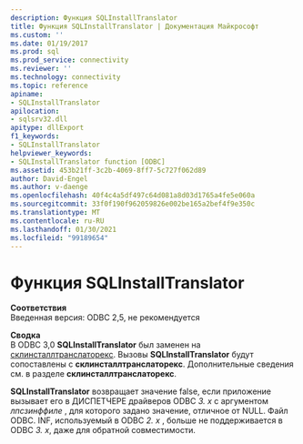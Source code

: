 ```yaml
---
description: Функция SQLInstallTranslator
title: Функция SQLInstallTranslator | Документация Майкрософт
ms.custom: ''
ms.date: 01/19/2017
ms.prod: sql
ms.prod_service: connectivity
ms.reviewer: ''
ms.technology: connectivity
ms.topic: reference
apiname:
- SQLInstallTranslator
apilocation:
- sqlsrv32.dll
apitype: dllExport
f1_keywords:
- SQLInstallTranslator
helpviewer_keywords:
- SQLInstallTranslator function [ODBC]
ms.assetid: 453b21ff-3c2b-4069-8ff7-5c727f062d89
author: David-Engel
ms.author: v-daenge
ms.openlocfilehash: 40f4c4a5df497c64d081a8d03d1765a4fe5e060a
ms.sourcegitcommit: 33f0f190f962059826e002be165a2bef4f9e350c
ms.translationtype: MT
ms.contentlocale: ru-RU
ms.lasthandoff: 01/30/2021
ms.locfileid: "99189654"
---
```

# <a name="sqlinstalltranslator-function"></a>Функция SQLInstallTranslator
**Соответствия**  
 Введенная версия: ODBC 2,5, не рекомендуется  
  
 **Сводка**  
 В ODBC 3,0 **SQLInstallTranslator** был заменен на [склинсталлтранслаторекс](../../../odbc/reference/syntax/sqlinstalltranslatorex-function.md). Вызовы **SQLInstallTranslator** будут сопоставлены с **склинсталлтранслаторекс**. Дополнительные сведения см. в разделе **склинсталлтранслаторекс**.  
  
 **SQLInstallTranslator** возвращает значение false, если приложение вызывает его в ДИСПЕТЧЕРЕ драйверов ODBC *3. x* с аргументом *лпсзинффиле* , для которого задано значение, отличное от NULL. Файл ODBC. INF, используемый в ODBC *2. x* , больше не поддерживается в ODBC *3. x*, даже для обратной совместимости.
